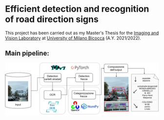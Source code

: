 # Efficient detection and recognition of road direction signs
This project has been carried out as my Master's Thesis for the [Imaging and Vision Laboratory](http://www.ivl.disco.unimib.it/) at [University of Milano Bicocca](https://www.unimib.it/) (A.Y. 2021/2022). 

## Main pipeline:
![](https://github.com/SteTala97/RoadDirectionSignsDetectionAndRecognition/blob/main/demo_imgs/pipeline.png)

